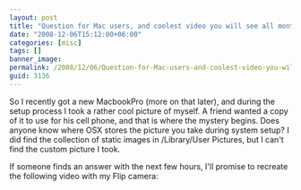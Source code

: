 ```yaml
---
layout: post
title: "Question for Mac users, and coolest video you will see all month..."
date: "2008-12-06T15:12:00+06:00"
categories: [misc]
tags: []
banner_image: 
permalink: /2008/12/06/Question-for-Mac-users-and-coolest-video-you-will-see-all-month
guid: 3136
---
```


So I recently got a new MacbookPro (more on that later), and during the setup process I took a rather cool picture of myself. A friend wanted a copy of it to use for his cell phone, and that is where the mystery begins. Does anyone know where OSX stores the picture you take during system setup? I did find the collection of static images in /Library/User Pictures, but I can't find the custom picture I took.

If someone finds an answer with the next few hours, I'll promise to recreate the following video with my Flip camera:

<object width="425" height="344"><param name="movie" value="http://www.youtube.com/v/Dh7I1BcXlqM&hl=en&fs=1&rel=0&color1=0x234900&color2=0x4e9e00"></param><param name="allowFullScreen" value="true"></param><param name="allowscriptaccess" value="always"></param><embed src="http://www.youtube.com/v/Dh7I1BcXlqM&hl=en&fs=1&rel=0&color1=0x234900&color2=0x4e9e00" type="application/x-shockwave-flash" allowscriptaccess="always" allowfullscreen="true" width="425" height="344"></embed></object>
